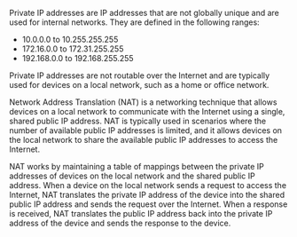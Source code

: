 Private IP addresses are IP addresses that are not globally unique and are used for internal networks. They are defined in the following ranges:

-   10.0.0.0 to 10.255.255.255
-   172.16.0.0 to 172.31.255.255
-   192.168.0.0 to 192.168.255.255

Private IP addresses are not routable over the Internet and are typically used for devices on a local network, such as a home or office network.

Network Address Translation (NAT) is a networking technique that allows devices on a local network to communicate with the Internet using a single, shared public IP address. NAT is typically used in scenarios where the number of available public IP addresses is limited, and it allows devices on the local network to share the available public IP addresses to access the Internet.

NAT works by maintaining a table of mappings between the private IP addresses of devices on the local network and the shared public IP address. When a device on the local network sends a request to access the Internet, NAT translates the private IP address of the device into the shared public IP address and sends the request over the Internet. When a response is received, NAT translates the public IP address back into the private IP address of the device and sends the response to the device.